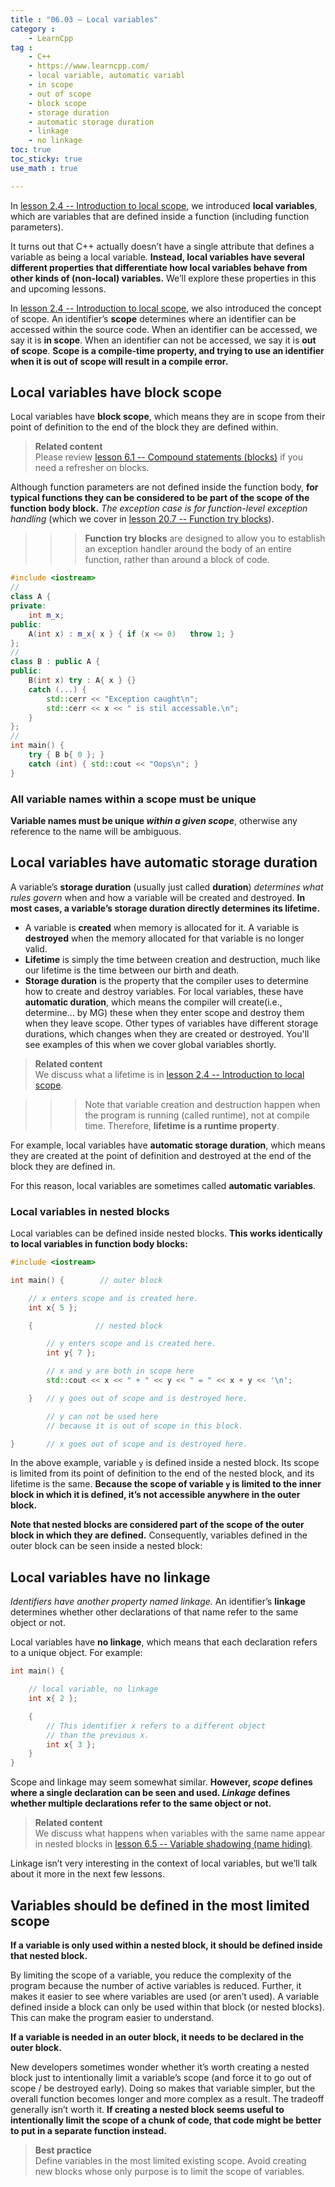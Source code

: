 ```yaml
---
title : "06.03 — Local variables"
category :
    - LearnCpp
tag : 
    - C++
    - https://www.learncpp.com/
    - local variable, automatic variabl
    - in scope
    - out of scope
    - block scope
    - storage duration
    - automatic storage duration
    - linkage
    - no linkage
toc: true  
toc_sticky: true 
use_math : true

---
```



In [lesson 2.4 -- Introduction to local scope](https://www.learncpp.com/cpp-tutorial/introduction-to-local-scope/), we introduced **local variables**, which are variables that are defined inside a function (including function parameters).

It turns out that C++ actually doesn’t have a single attribute that defines a variable as being a local variable. **Instead, local variables have several different properties that differentiate how local variables behave from other kinds of (non-local) variables.** We’ll explore these properties in this and upcoming lessons.

In [lesson 2.4 -- Introduction to local scope](https://www.learncpp.com/cpp-tutorial/introduction-to-local-scope/), we also introduced the concept of scope. An identifier’s **scope** determines where an identifier can be accessed within the source code. When an identifier can be accessed, we say it is **in scope**. When an identifier can not be accessed, we say it is **out of scope**. **Scope is a compile-time property, and trying to use an identifier when it is out of scope will result in a compile error.**


## Local variables have block scope

Local variables have **block scope**, which means they are in scope from their point of definition to the end of the block they are defined within.

>**Related content**  
Please review [lesson 6.1 -- Compound statements (blocks)](https://www.learncpp.com/cpp-tutorial/compound-statements-blocks/) if you need a refresher on blocks.

Although function parameters are not defined inside the function body, **for typical functions they can be considered to be part of the scope of the function body block.** *The exception case is for function-level exception handling* (which we cover in [lesson 20.7 -- Function try blocks](https://www.learncpp.com/cpp-tutorial/function-try-blocks/)).

>>>**Function try blocks** are designed to allow you to establish an exception handler around the body of an entire function, rather than around a block of code.  
```c++
#include <iostream>
//
class A {
private:
    int m_x;
public:
    A(int x) : m_x{ x } { if (x <= 0)   throw 1; }
};
//
class B : public A {
public:
    B(int x) try : A{ x } {}
    catch (...) {
        std::cerr << "Exception caught\n";
        std::cerr << x << " is stil accessable.\n";
    }
};
//
int main() {
    try { B b{ 0 }; }
    catch (int) { std::cout << "Oops\n"; }
}
```


### All variable names within a scope must be unique

**Variable names must be unique *within a given scope***, otherwise any reference to the name will be ambiguous.


## Local variables have automatic storage duration

A variable’s **storage duration** (usually just called **duration**) *determines what rules govern* when and how a variable will be created and destroyed. **In most cases, a variable’s storage duration directly determines its lifetime.**

>>>
- A variable is **created** when memory is allocated for it. A variable is **destroyed** when the memory allocated for that variable is no longer valid.  
- **Lifetime** is simply the time between creation and destruction, much like our lifetime is the time between our birth and death.  
- **Storage duration** is the property that the compiler uses to determine how to create and destroy variables. For local variables, these have **automatic duration**, which means the compiler will create(i.e., determine... by MG) these when they enter scope and destroy them when they leave scope. Other types of variables have different storage durations, which changes when they are created or destroyed. You'll see examples of this when we cover global variables shortly.

>**Related content**  
We discuss what a lifetime is in [lesson 2.4 -- Introduction to local scope](https://www.learncpp.com/cpp-tutorial/introduction-to-local-scope/).

>>>Note that variable creation and destruction happen when the program is running (called runtime), not at compile time. Therefore, **lifetime is a runtime property**.

For example, local variables have **automatic storage duration**, which means they are created at the point of definition and destroyed at the end of the block they are defined in.

For this reason, local variables are sometimes called **automatic variables**.


### Local variables in nested blocks

Local variables can be defined inside nested blocks. **This works identically to local variables in function body blocks:**

```c++
#include <iostream>

int main() {        // outer block

    // x enters scope and is created here.
    int x{ 5 };

    {              // nested block

        // y enters scope and is created here.
        int y{ 7 };

        // x and y are both in scope here
        std::cout << x << " + " << y << " = " << x + y << '\n';

    }   // y goes out of scope and is destroyed here.

        // y can not be used here
        // because it is out of scope in this block.

}       // x goes out of scope and is destroyed here.
```

In the above example, variable `y` is defined inside a nested block. Its scope is limited from its point of definition to the end of the nested block, and its lifetime is the same. **Because the scope of variable `y` is limited to the inner block in which it is defined, it’s not accessible anywhere in the outer block.**

**Note that nested blocks are considered part of the scope of the outer block in which they are defined.** Consequently, variables defined in the outer block can be seen inside a nested block:


## Local variables have no linkage

*Identifiers have another property named linkage.* An identifier’s **linkage** determines whether other declarations of that name refer to the same object or not.

Local variables have **no linkage**, which means that each declaration refers to a unique object. For example:

```c++
int main() {

    // local variable, no linkage
    int x{ 2 }; 

    {
        // This identifier x refers to a different object
        // than the previous x.
        int x{ 3 }; 
    }
}
```

Scope and linkage may seem somewhat similar. **However, *scope* defines where a single declaration can be seen and used. *Linkage* defines whether multiple declarations refer to the same object or not.**

>**Related content**  
We discuss what happens when variables with the same name appear in nested blocks in [lesson 6.5 -- Variable shadowing (name hiding)](https://www.learncpp.com/cpp-tutorial/variable-shadowing-name-hiding/).

Linkage isn’t very interesting in the context of local variables, but we’ll talk about it more in the next few lessons.


## Variables should be defined in the most limited scope

**If a variable is only used within a nested block, it should be defined inside that nested block.**

By limiting the scope of a variable, you reduce the complexity of the program because the number of active variables is reduced. Further, it makes it easier to see where variables are used (or aren’t used). A variable defined inside a block can only be used within that block (or nested blocks). This can make the program easier to understand.

**If a variable is needed in an outer block, it needs to be declared in the outer block.**

New developers sometimes wonder whether it’s worth creating a nested block just to intentionally limit a variable’s scope (and force it to go out of scope / be destroyed early). Doing so makes that variable simpler, but the overall function becomes longer and more complex as a result. The tradeoff generally isn’t worth it. **If creating a nested block seems useful to intentionally limit the scope of a chunk of code, that code might be better to put in a separate function instead.**


>**Best practice**  
Define variables in the most limited existing scope. Avoid creating new blocks whose only purpose is to limit the scope of variables.